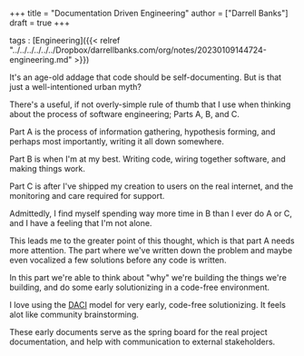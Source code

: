 +++
title = "Documentation Driven Engineering"
author = ["Darrell Banks"]
draft = true
+++

tags
: [Engineering]({{< relref "../../../../../../Dropbox/darrellbanks.com/org/notes/20230109144724-engineering.md" >}})

It's an age-old addage that code should be self-documenting. But is that just
a well-intentioned urban myth?

There's a useful, if not overly-simple rule of thumb that I use when thinking about
the process of software engineering; Parts A, B, and C.

Part A is the process of information gathering, hypothesis forming, and perhaps most
importantly, writing it all down somewhere.

Part B is when I'm at my best. Writing code, wiring together software, and making things work.

Part C is after I've shipped my creation to users on the real internet, and the monitoring and
care required for support.

Admittedly, I find myself spending way more time in B than I ever do A or C, and I have a feeling
that I'm not alone.

This leads me to the greater point of this thought, which is that part A needs more attention.
The part where we've written down the problem and maybe even vocalized a few solutions before
any code is written.

In this part we're able to think about "why" we're building the things we're building, and
do some early solutionizing in a code-free environment.

I love using the [DACI](https://www.atlassian.com/team-playbook/plays/daci) model for very early, code-free solutionizing. It feels alot like
community brainstorming.

These early documents serve as the spring board for the real project documentation, and
help with communication to external stakeholders.
